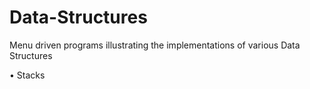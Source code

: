 # Data-Structures

Menu driven programs illustrating the implementations of various Data Structures

• Stacks
